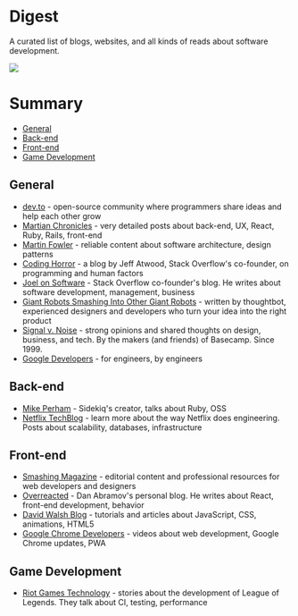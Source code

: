 # Digest

A curated list of blogs, websites, and all kinds of reads about software development.

![](https://i.imgur.com/d37dGeb.png)

# Summary

- [General](#general)
- [Back-end](#back-end)
- [Front-end](#front-end)
- [Game Development](#game-development)

## General
* [dev.to](https://dev.to/) - open-source community where programmers share ideas and help each other grow
* [Martian Chronicles](https://evilmartians.com/chronicles) - very detailed posts about back-end, UX, React, Ruby, Rails, front-end
* [Martin Fowler](https://martinfowler.com/) - reliable content about software architecture, design patterns
* [Coding Horror](https://blog.codinghorror.com/) - a blog by Jeff Atwood, Stack Overflow's co-founder, on programming and human factors
* [Joel on Software](https://www.joelonsoftware.com/) - Stack Overflow co-founder's blog. He writes about software development, management, business
* [Giant Robots Smashing Into Other Giant Robots](https://thoughtbot.com/blog) - written by thoughtbot, experienced designers and developers who turn your idea into the right product
* [Signal v. Noise](https://m.signalvnoise.com/) - strong opinions and shared thoughts on design, business, and tech. By the makers (and friends) of Basecamp. Since 1999.
* [Google Developers](https://medium.com/google-developers) - for engineers, by engineers

## Back-end
* [Mike Perham](https://www.mikeperham.com/) - Sidekiq's creator, talks about Ruby, OSS
* [Netflix TechBlog](https://medium.com/netflix-techblog) - learn more about the way Netflix does engineering. Posts about scalability, databases, infrastructure

## Front-end
* [Smashing Magazine](https://www.smashingmagazine.com/) - editorial content and professional resources for web developers and designers
* [Overreacted](https://overreacted.io/) - Dan Abramov's personal blog. He writes about React, front-end development, behavior
* [David Walsh Blog](https://davidwalsh.name/) - tutorials and articles about JavaScript, CSS, animations, HTML5
* [Google Chrome Developers](https://www.youtube.com/channel/UCnUYZLuoy1rq1aVMwx4aTzw) - videos about web development, Google Chrome updates, PWA

## Game Development
* [Riot Games Technology](https://technology.riotgames.com/) - stories about the development of League of Legends. They talk about CI, testing, performance
